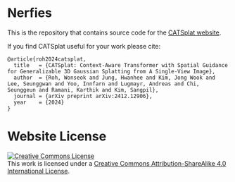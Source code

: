 # Nerfies

This is the repository that contains source code for the [CATSplat website](https://nerfies.github.io).

If you find CATSplat useful for your work please cite:
```
@article{roh2024catsplat,
  title   = {CATSplat: Context-Aware Transformer with Spatial Guidance for Generalizable 3D Gaussian Splatting from A Single-View Image},
  author  = {Roh, Wonseok and Jung, Hwanhee and Kim, Jong Wook and Lee, Seunggwan and Yoo, Innfarn and Lugmayr, Andreas and Chi, Seunggeun and Ramani, Karthik and Kim, Sangpil},
  journal = {arXiv preprint arXiv:2412.12906},
  year    = {2024}
}
```

# Website License
<a rel="license" href="http://creativecommons.org/licenses/by-sa/4.0/"><img alt="Creative Commons License" style="border-width:0" src="https://i.creativecommons.org/l/by-sa/4.0/88x31.png" /></a><br />This work is licensed under a <a rel="license" href="http://creativecommons.org/licenses/by-sa/4.0/">Creative Commons Attribution-ShareAlike 4.0 International License</a>.
